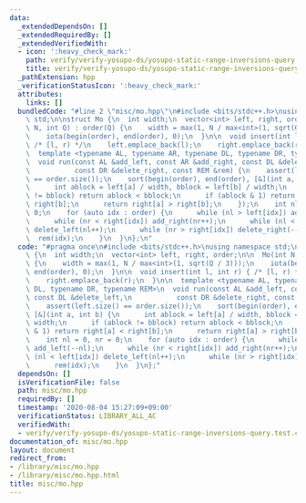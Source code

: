 ```yaml
---
data:
  _extendedDependsOn: []
  _extendedRequiredBy: []
  _extendedVerifiedWith:
  - icon: ':heavy_check_mark:'
    path: verify/verify-yosupo-ds/yosupo-static-range-inversions-query.test.cpp
    title: verify/verify-yosupo-ds/yosupo-static-range-inversions-query.test.cpp
  _pathExtension: hpp
  _verificationStatusIcon: ':heavy_check_mark:'
  attributes:
    links: []
  bundledCode: "#line 2 \"misc/mo.hpp\"\n#include <bits/stdc++.h>\nusing namespace\
    \ std;\n\nstruct Mo {\n  int width;\n  vector<int> left, right, order;\n\n  Mo(int\
    \ N, int Q) : order(Q) {\n    width = max(1, N / max<int>(1, sqrt(Q / 3)));\n\
    \    iota(begin(order), end(order), 0);\n  }\n\n  void insert(int l, int r) {\
    \ /* [l, r) */\n    left.emplace_back(l);\n    right.emplace_back(r);\n  }\n\n\
    \  template <typename AL, typename AR, typename DL, typename DR, typename REM>\n\
    \  void run(const AL &add_left, const AR &add_right, const DL &delete_left,\n\
    \           const DR &delete_right, const REM &rem) {\n    assert(left.size()\
    \ == order.size());\n    sort(begin(order), end(order), [&](int a, int b) {\n\
    \      int ablock = left[a] / width, bblock = left[b] / width;\n      if (ablock\
    \ != bblock) return ablock < bblock;\n      if (ablock & 1) return right[a] <\
    \ right[b];\n      return right[a] > right[b];\n    });\n    int nl = 0, nr =\
    \ 0;\n    for (auto idx : order) {\n      while (nl > left[idx]) add_left(--nl);\n\
    \      while (nr < right[idx]) add_right(nr++);\n      while (nl < left[idx])\
    \ delete_left(nl++);\n      while (nr > right[idx]) delete_right(--nr);\n    \
    \  rem(idx);\n    }\n  }\n};\n"
  code: "#pragma once\n#include <bits/stdc++.h>\nusing namespace std;\n\nstruct Mo\
    \ {\n  int width;\n  vector<int> left, right, order;\n\n  Mo(int N, int Q) : order(Q)\
    \ {\n    width = max(1, N / max<int>(1, sqrt(Q / 3)));\n    iota(begin(order),\
    \ end(order), 0);\n  }\n\n  void insert(int l, int r) { /* [l, r) */\n    left.emplace_back(l);\n\
    \    right.emplace_back(r);\n  }\n\n  template <typename AL, typename AR, typename\
    \ DL, typename DR, typename REM>\n  void run(const AL &add_left, const AR &add_right,\
    \ const DL &delete_left,\n           const DR &delete_right, const REM &rem) {\n\
    \    assert(left.size() == order.size());\n    sort(begin(order), end(order),\
    \ [&](int a, int b) {\n      int ablock = left[a] / width, bblock = left[b] /\
    \ width;\n      if (ablock != bblock) return ablock < bblock;\n      if (ablock\
    \ & 1) return right[a] < right[b];\n      return right[a] > right[b];\n    });\n\
    \    int nl = 0, nr = 0;\n    for (auto idx : order) {\n      while (nl > left[idx])\
    \ add_left(--nl);\n      while (nr < right[idx]) add_right(nr++);\n      while\
    \ (nl < left[idx]) delete_left(nl++);\n      while (nr > right[idx]) delete_right(--nr);\n\
    \      rem(idx);\n    }\n  }\n};"
  dependsOn: []
  isVerificationFile: false
  path: misc/mo.hpp
  requiredBy: []
  timestamp: '2020-08-04 15:27:09+09:00'
  verificationStatus: LIBRARY_ALL_AC
  verifiedWith:
  - verify/verify-yosupo-ds/yosupo-static-range-inversions-query.test.cpp
documentation_of: misc/mo.hpp
layout: document
redirect_from:
- /library/misc/mo.hpp
- /library/misc/mo.hpp.html
title: misc/mo.hpp
---
```

